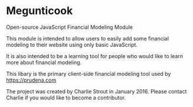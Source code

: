 # Megunticook
Open-source JavaScript Financial Modeling Module

This module is intended to allow users to easily add some financial modeling to their website using only basic JavaScript.

It is also intended to be a learning tool for people who would like to learn more about financial modeling.

This libary is the primary client-side financial modeling tool used by https://prudena.com

The project was created by Charlie Strout in January 2016.  Please contact Charlie if you would like to become a contributor.

